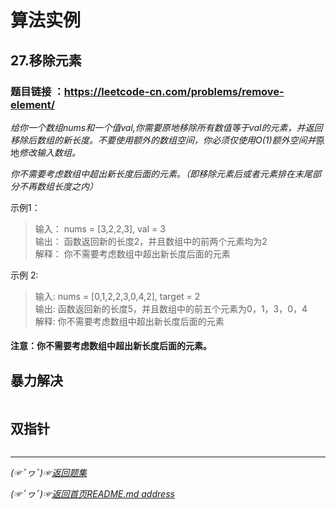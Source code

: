 # 算法实例

## 27.移除元素
### 题目链接 ：https://leetcode-cn.com/problems/remove-element/

*给你一个数组nums和一个值val,你需要原地移除所有数值等于val的元素，并返回移除后数组的新长度。不要使用额外的数组空间，你必须仅使用O(1)额外空间并*原地*修改输入数组。*

*你不需要考虑数组中超出新长度后面的元素。（即移除元素后或者元素排在末尾部分不再数组长度之内）*

示例1：

> 输入： nums = [3,2,2,3], val = 3  
> 输出： 函数返回新的长度2，并且数组中的前两个元素均为2  
> 解释： 你不需要考虑数组中超出新长度后面的元素

示例 2:

> 输入: nums = [0,1,2,2,3,0,4,2], target = 2     
> 输出: 函数返回新的长度5，并且数组中的前五个元素为0，1，3，0，4     
> 解释: 你不需要考虑数组中超出新长度后面的元素

#### 注意：你不需要考虑数组中超出新长度后面的元素。



## 暴力解决

```java

```
## 双指针

```java

```
________
*(☞ﾟヮﾟ)☞[返回题集](https://github.com/fredomli/java-standard/blob/main/docs/java/algorithm/readme.md)*

*(☞ﾟヮﾟ)☞[返回首页README.md address](https://github.com/fredomli/java-standard)*
